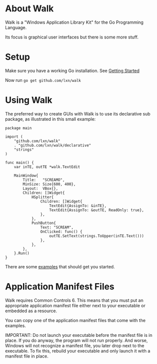 About Walk
==========

Walk is a "Windows Application Library Kit" for the Go Programming Language.

Its focus is graphical user interfaces but there is some more stuff.

Setup
=====

Make sure you have a working Go installation.
See [Getting Started](http://golang.org/doc/install.html)

Now run `go get github.com/lxn/walk`

Using Walk
==========

The preferred way to create GUIs with Walk is to use its declarative sub package,
as illustrated in this small example:

	package main
	
	import (
		"github.com/lxn/walk"
		. "github.com/lxn/walk/declarative"
		"strings"
	)
	
	func main() {
		var inTE, outTE *walk.TextEdit
	
		MainWindow{
			Title:   "SCREAMO",
			MinSize: Size{600, 400},
			Layout:  VBox{},
			Children: []Widget{
				HSplitter{
					Children: []Widget{
						TextEdit{AssignTo: &inTE},
						TextEdit{AssignTo: &outTE, ReadOnly: true},
					},
				},
				PushButton{
					Text: "SCREAM",
					OnClicked: func() {
						outTE.SetText(strings.ToUpper(inTE.Text()))
					},
				},
			},
		}.Run()
	}

There are some [examples](examples) that should get you started.

Application Manifest Files
==========================
Walk requires Common Controls 6. This means that you must put an appropriate
application manifest file either next to your executable or embedded as a
resource.

You can copy one of the application manifest files that come with the examples.

IMPORTANT: Do not launch your executable before the manifest file is in place.
If you do anyway, the program will not run properly. And worse, Windows will not
recognize a manifest file, you later drop next to the executable. To fix this,
rebuild your executable and only launch it with a manifest file in place.